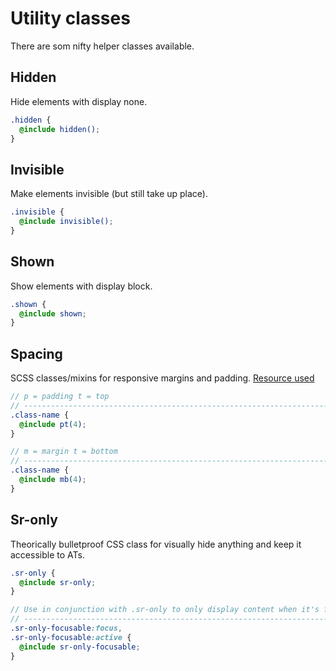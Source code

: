 # Utility classes

There are som nifty helper classes available.

## Hidden

Hide elements with display none.

```scss
.hidden {
  @include hidden();
}
```

## Invisible

Make elements invisible (but still take up place).

```scss
.invisible {
  @include invisible();
}
```

## Shown

Show elements with display block.

```scss
.shown {
  @include shown;
}
```

## Spacing

SCSS classes/mixins for responsive margins and padding.
[Resource used](https://github.com/digitaledgeit/sass-spacing)

```scss
// p = padding t = top
// -------------------------------------------------------------------------------
.class-name {
  @include pt(4);
}

// m = margin t = bottom
// -------------------------------------------------------------------------------
.class-name {
  @include mb(4);
}
```

## Sr-only

Theorically bulletproof CSS class for visually hide anything and keep it
accessible to ATs.

```scss
.sr-only {
  @include sr-only;
}

// Use in conjunction with .sr-only to only display content when it's focused.
// -------------------------------------------------------------------------------
.sr-only-focusable:focus,
.sr-only-focusable:active {
  @include sr-only-focusable;
}
```
